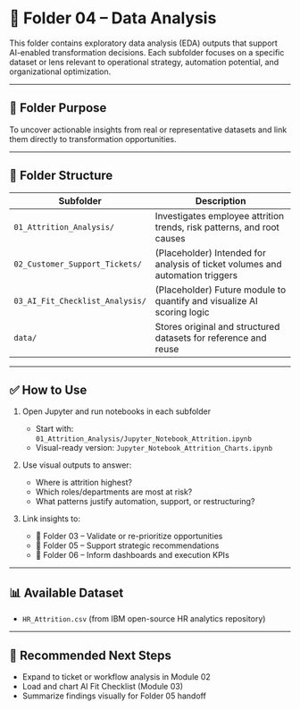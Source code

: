 # 📁 Folder 04 – Data Analysis

This folder contains exploratory data analysis (EDA) outputs that support AI-enabled transformation decisions. Each subfolder focuses on a specific dataset or lens relevant to operational strategy, automation potential, and organizational optimization.

---

## 🧠 Folder Purpose

To uncover actionable insights from real or representative datasets and link them directly to transformation opportunities.

---

## 📂 Folder Structure

| Subfolder                        | Description                                                                |
|----------------------------------|----------------------------------------------------------------------------|
| `01_Attrition_Analysis/`         | Investigates employee attrition trends, risk patterns, and root causes     |
| `02_Customer_Support_Tickets/`   | (Placeholder) Intended for analysis of ticket volumes and automation triggers |
| `03_AI_Fit_Checklist_Analysis/`  | (Placeholder) Future module to quantify and visualize AI scoring logic     |
| `data/`                          | Stores original and structured datasets for reference and reuse            |

---

## ✅ How to Use

1. Open Jupyter and run notebooks in each subfolder  
   - Start with: `01_Attrition_Analysis/Jupyter_Notebook_Attrition.ipynb`  
   - Visual-ready version: `Jupyter_Notebook_Attrition_Charts.ipynb`

2. Use visual outputs to answer:  
   - Where is attrition highest?  
   - Which roles/departments are most at risk?  
   - What patterns justify automation, support, or restructuring?

3. Link insights to:  
   - 📁 Folder 03 – Validate or re-prioritize opportunities  
   - 📁 Folder 05 – Support strategic recommendations  
   - 📁 Folder 06 – Inform dashboards and execution KPIs  

---

## 📊 Available Dataset

- `HR_Attrition.csv` (from IBM open-source HR analytics repository)

---

## 🧭 Recommended Next Steps

- Expand to ticket or workflow analysis in Module 02  
- Load and chart AI Fit Checklist (Module 03)  
- Summarize findings visually for Folder 05 handoff
